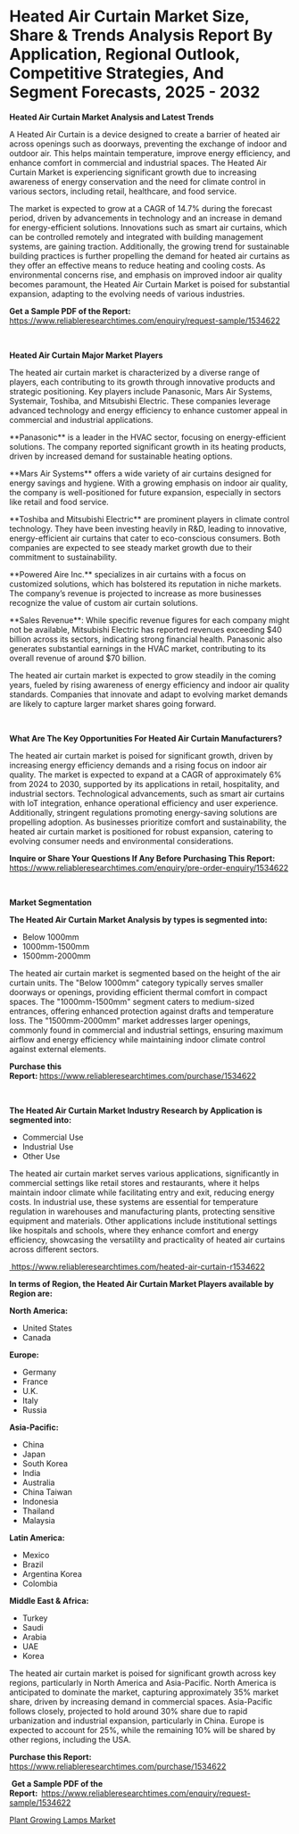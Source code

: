 <p><h1>Heated Air Curtain Market Size, Share & Trends Analysis Report By Application, Regional Outlook, Competitive Strategies, And Segment Forecasts, 2025 - 2032</h1></p><p><strong>Heated Air Curtain Market Analysis and Latest Trends</strong></p>
<p><p>A Heated Air Curtain is a device designed to create a barrier of heated air across openings such as doorways, preventing the exchange of indoor and outdoor air. This helps maintain temperature, improve energy efficiency, and enhance comfort in commercial and industrial spaces. The Heated Air Curtain Market is experiencing significant growth due to increasing awareness of energy conservation and the need for climate control in various sectors, including retail, healthcare, and food service.</p><p>The market is expected to grow at a CAGR of 14.7% during the forecast period, driven by advancements in technology and an increase in demand for energy-efficient solutions. Innovations such as smart air curtains, which can be controlled remotely and integrated with building management systems, are gaining traction. Additionally, the growing trend for sustainable building practices is further propelling the demand for heated air curtains as they offer an effective means to reduce heating and cooling costs. As environmental concerns rise, and emphasis on improved indoor air quality becomes paramount, the Heated Air Curtain Market is poised for substantial expansion, adapting to the evolving needs of various industries.</p></p>
<p><strong>Get a Sample PDF of the Report:&nbsp;</strong> <a href="https://www.reliableresearchtimes.com/enquiry/request-sample/1534622?utm_campaign=2476&utm_medium=2&utm_source=Github&utm_content=ia&utm_term=17022025&utm_id=heated-air-curtain">https://www.reliableresearchtimes.com/enquiry/request-sample/1534622</a></p>
<p>&nbsp;</p>
<p><strong>Heated Air Curtain Major Market Players</strong></p>
<p><p>The heated air curtain market is characterized by a diverse range of players, each contributing to its growth through innovative products and strategic positioning. Key players include Panasonic, Mars Air Systems, Systemair, Toshiba, and Mitsubishi Electric. These companies leverage advanced technology and energy efficiency to enhance customer appeal in commercial and industrial applications.</p><p>**Panasonic** is a leader in the HVAC sector, focusing on energy-efficient solutions. The company reported significant growth in its heating products, driven by increased demand for sustainable heating options.</p><p>**Mars Air Systems** offers a wide variety of air curtains designed for energy savings and hygiene. With a growing emphasis on indoor air quality, the company is well-positioned for future expansion, especially in sectors like retail and food service.</p><p>**Toshiba and Mitsubishi Electric** are prominent players in climate control technology. They have been investing heavily in R&D, leading to innovative, energy-efficient air curtains that cater to eco-conscious consumers. Both companies are expected to see steady market growth due to their commitment to sustainability.</p><p>**Powered Aire Inc.** specializes in air curtains with a focus on customized solutions, which has bolstered its reputation in niche markets. The company’s revenue is projected to increase as more businesses recognize the value of custom air curtain solutions.</p><p>**Sales Revenue**: While specific revenue figures for each company might not be available, Mitsubishi Electric has reported revenues exceeding $40 billion across its sectors, indicating strong financial health. Panasonic also generates substantial earnings in the HVAC market, contributing to its overall revenue of around $70 billion.</p><p>The heated air curtain market is expected to grow steadily in the coming years, fueled by rising awareness of energy efficiency and indoor air quality standards. Companies that innovate and adapt to evolving market demands are likely to capture larger market shares going forward.</p></p>
<p>&nbsp;</p>
<p><strong>What Are The Key Opportunities For Heated Air Curtain Manufacturers?</strong></p>
<p><p>The heated air curtain market is poised for significant growth, driven by increasing energy efficiency demands and a rising focus on indoor air quality. The market is expected to expand at a CAGR of approximately 6% from 2024 to 2030, supported by its applications in retail, hospitality, and industrial sectors. Technological advancements, such as smart air curtains with IoT integration, enhance operational efficiency and user experience. Additionally, stringent regulations promoting energy-saving solutions are propelling adoption. As businesses prioritize comfort and sustainability, the heated air curtain market is positioned for robust expansion, catering to evolving consumer needs and environmental considerations.</p></p>
<p><strong>Inquire or Share Your Questions If Any Before Purchasing This Report:</strong> <a href="https://www.reliableresearchtimes.com/enquiry/pre-order-enquiry/1534622?utm_campaign=2476&utm_medium=2&utm_source=Github&utm_content=ia&utm_term=17022025&utm_id=heated-air-curtain">https://www.reliableresearchtimes.com/enquiry/pre-order-enquiry/1534622</a></p>
<p>&nbsp;</p>
<p><strong>Market Segmentation</strong></p>
<p><strong>The Heated Air Curtain Market Analysis by types is segmented into:</strong></p>
<p><ul><li>Below 1000mm</li><li>1000mm-1500mm</li><li>1500mm-2000mm</li></ul></p>
<p><p>The heated air curtain market is segmented based on the height of the air curtain units. The "Below 1000mm" category typically serves smaller doorways or openings, providing efficient thermal comfort in compact spaces. The "1000mm-1500mm" segment caters to medium-sized entrances, offering enhanced protection against drafts and temperature loss. The "1500mm-2000mm" market addresses larger openings, commonly found in commercial and industrial settings, ensuring maximum airflow and energy efficiency while maintaining indoor climate control against external elements.</p></p>
<p><strong>Purchase this Report:&nbsp;</strong><a href="https://www.reliableresearchtimes.com/purchase/1534622?utm_campaign=2476&utm_medium=2&utm_source=Github&utm_content=ia&utm_term=17022025&utm_id=heated-air-curtain">https://www.reliableresearchtimes.com/purchase/1534622</a></p>
<p>&nbsp;</p>
<p><strong>The Heated Air Curtain Market Industry Research by Application is segmented into:</strong></p>
<p><ul><li>Commercial Use</li><li>Industrial Use</li><li>Other Use</li></ul></p>
<p><p>The heated air curtain market serves various applications, significantly in commercial settings like retail stores and restaurants, where it helps maintain indoor climate while facilitating entry and exit, reducing energy costs. In industrial use, these systems are essential for temperature regulation in warehouses and manufacturing plants, protecting sensitive equipment and materials. Other applications include institutional settings like hospitals and schools, where they enhance comfort and energy efficiency, showcasing the versatility and practicality of heated air curtains across different sectors.</p></p>
<p><a href="https://www.reliableresearchtimes.com/heated-air-curtain-r1534622?utm_campaign=2476&utm_medium=2&utm_source=Github&utm_content=ia&utm_term=17022025&utm_id=heated-air-curtain">&nbsp;https://www.reliableresearchtimes.com/heated-air-curtain-r1534622</a></p>
<p><strong>In terms of Region, the Heated Air Curtain Market Players available by Region are:</strong></p>
<p>
    <p> <strong> North America: </strong>
        <ul>
            <li>United States</li>
            <li>Canada</li>
        </ul>
        </p> 
    <p> <strong> Europe: </strong>
        <ul>
            <li>Germany</li>
            <li>France</li>
            <li>U.K.</li>
            <li>Italy</li>
            <li>Russia</li>
        </ul>
        </p> 
    <p> <strong> Asia-Pacific: </strong>
        <ul>
            <li>China</li>
            <li>Japan</li>
            <li>South Korea</li>
            <li>India</li>
            <li>Australia</li>
            <li>China Taiwan</li>
            <li>Indonesia</li>
            <li>Thailand</li>
            <li>Malaysia</li>
        </ul>
        </p> 
    <p> <strong> Latin America: </strong>
        <ul>
            <li>Mexico</li>
            <li>Brazil</li>
            <li>Argentina Korea</li>
            <li>Colombia</li>
        </ul>
        </p> 
    <p> <strong> Middle East & Africa: </strong>
        <ul>
            <li>Turkey</li>
            <li>Saudi</li>
            <li>Arabia</li>
            <li>UAE</li>
            <li>Korea</li>
        </ul>
    </p>
    </p>
<p><p>The heated air curtain market is poised for significant growth across key regions, particularly in North America and Asia-Pacific. North America is anticipated to dominate the market, capturing approximately 35% market share, driven by increasing demand in commercial spaces. Asia-Pacific follows closely, projected to hold around 30% share due to rapid urbanization and industrial expansion, particularly in China. Europe is expected to account for 25%, while the remaining 10% will be shared by other regions, including the USA.</p></p>
<p><strong>Purchase this Report: </strong><a href="https://www.reliableresearchtimes.com/purchase/1534622?utm_campaign=2476&utm_medium=2&utm_source=Github&utm_content=ia&utm_term=17022025&utm_id=heated-air-curtain">https://www.reliableresearchtimes.com/purchase/1534622</a></p>
<p>&nbsp;<strong>Get a Sample PDF of the Report:&nbsp;&nbsp;</strong><a href="https://www.reliableresearchtimes.com/enquiry/request-sample/1534622?utm_campaign=2476&utm_medium=2&utm_source=Github&utm_content=ia&utm_term=17022025&utm_id=heated-air-curtain">https://www.reliableresearchtimes.com/enquiry/request-sample/1534622</a></p>
<p><strong></strong></p>
<p><p><a href="https://github.com/pimanoruman/Market-Research-Report-List-1/blob/main/plant-growing-lamps-market.md?utm_campaign=2476&utm_medium=2&utm_source=Github&utm_content=ia&utm_term=17022025&utm_id=heated-air-curtain">Plant Growing Lamps Market</a></p></p>